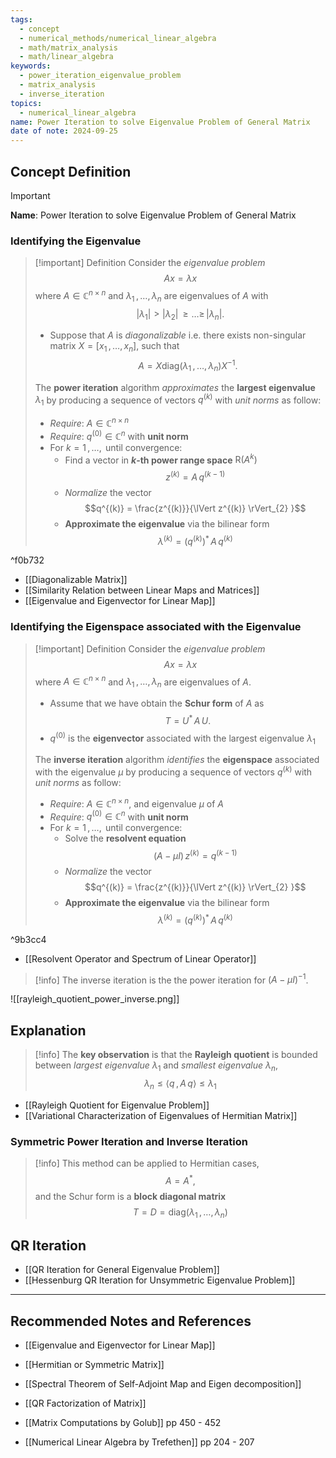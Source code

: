 ```yaml
---
tags:
  - concept
  - numerical_methods/numerical_linear_algebra
  - math/matrix_analysis
  - math/linear_algebra
keywords:
  - power_iteration_eigenvalue_problem
  - matrix_analysis
  - inverse_iteration
topics:
  - numerical_linear_algebra
name: Power Iteration to solve Eigenvalue Problem of General Matrix
date of note: 2024-09-25
---
```


## Concept Definition

>[!important]
>**Name**: Power Iteration to solve Eigenvalue Problem of General Matrix

### Identifying the Eigenvalue

>[!important] Definition
>Consider the *eigenvalue problem* $$Ax = \lambda x$$ where $A\in \mathbb{C}^{n\times n}$ and $\lambda_{1} \,{,}\ldots{,}\,\lambda_{n}$ are eigenvalues of $A$ with $$|\lambda_{1}| > |\lambda_{2}| \,{\ge}\ldots{\ge}\,|\lambda_{n}|.$$
>- Suppose that $A$ is *diagonalizable* i.e. there exists non-singular matrix $X= [x_{1}\,{,}\ldots{,}\,x_{n}]$, such that $$A = X\text{diag}(\lambda_{1}\,{,}\ldots{,}\,\lambda_{n})X^{-1}.$$
>  
>The **power iteration** algorithm *approximates* the **largest eigenvalue** $\lambda_{1}$ by producing a sequence of vectors $q^{(k)}$ with *unit norms* as follow:
>- *Require*: $A\in \mathbb{C}^{n\times n}$
>- *Require*: $q^{(0)}\in \mathbb{C}^{n}$ with **unit norm**
>- For $k=1\,{,}\ldots{,}\,$ until convergence:
>	- Find a vector in **$k$-th power range space** $\text{R}(A^{k})$  $$z^{(k)} = A\,q^{(k-1)}$$
>	- *Normalize* the vector $$q^{(k)} = \frac{z^{(k)}}{\lVert z^{(k)} \rVert_{2} }$$
>	- **Approximate the eigenvalue**  via the bilinear form $$\lambda^{(k)} = (q^{(k)})^{*}\,A\,q^{(k)}$$

^f0b732

- [[Diagonalizable Matrix]]
- [[Similarity Relation between Linear Maps and Matrices]]
- [[Eigenvalue and Eigenvector for Linear Map]]

### Identifying the Eigenspace associated with the Eigenvalue

>[!important] Definition
>Consider the *eigenvalue problem* $$Ax = \lambda x$$ where $A\in \mathbb{C}^{n\times n}$ and $\lambda_{1} \,{,}\ldots{,}\,\lambda_{n}$ are eigenvalues of $A$.
>- Assume that we have obtain the **Schur form** of $A$ as $$T = U^{*}\,A\,U.$$
>- $q^{(0)}$ is the **eigenvector** associated with the largest eigenvalue $\lambda_{1}$
>
>  
>The **inverse iteration** algorithm *identifies* the **eigenspace** associated with the eigenvalue $\mu$  by producing a sequence of vectors $q^{(k)}$ with *unit norms* as follow:
>- *Require*: $A\in \mathbb{C}^{n\times n}$, and eigenvalue $\mu$ of $A$
>- *Require*: $q^{(0)}\in \mathbb{C}^{n}$ with **unit norm**
>- For $k=1\,{,}\ldots{,}\,$ until convergence:
>	- Solve the **resolvent equation** $$\left(A- \mu I\right)\,z^{(k)} = q^{(k-1)}$$
>	- *Normalize* the vector $$q^{(k)} = \frac{z^{(k)}}{\lVert z^{(k)} \rVert_{2} }$$
>	- **Approximate the eigenvalue**  via the bilinear form $$\lambda^{(k)} = (q^{(k)})^{*}\,A\,q^{(k)}$$

^9b3cc4

- [[Resolvent Operator and Spectrum of Linear Operator]]

>[!info]
>The inverse iteration is the the power iteration for $(A - \mu I)^{-1}$.

![[rayleigh_quotient_power_inverse.png]]


## Explanation

>[!info]
>The **key observation** is that the **Rayleigh quotient** is bounded between *largest eigenvalue* $\lambda_{1}$ and *smallest eigenvalue* $\lambda_{n}$, $$\lambda_{n} \le \left\langle  q\,,\,A\,q    \right\rangle \le \lambda_{1}$$

- [[Rayleigh Quotient for Eigenvalue Problem]]
- [[Variational Characterization of Eigenvalues of Hermitian Matrix]]

### Symmetric Power Iteration and Inverse Iteration

>[!info]
>This method can be applied to Hermitian cases, $$A = A^{*},$$ and the Schur form is a **block diagonal matrix** $$T= D = \text{diag}(\lambda_{1} \,{,}\ldots{,}\,\lambda_{n})$$

## QR Iteration

- [[QR Iteration for General Eigenvalue Problem]]
- [[Hessenburg QR Iteration for Unsymmetric Eigenvalue Problem]]





-----------
##  Recommended Notes and References



- [[Eigenvalue and Eigenvector for Linear Map]]
- [[Hermitian or Symmetric Matrix]]
- [[Spectral Theorem of Self-Adjoint Map and Eigen decomposition]]
- [[QR Factorization of Matrix]]




- [[Matrix Computations by Golub]] pp 450 - 452
- [[Numerical Linear Algebra by Trefethen]] pp 204 - 207